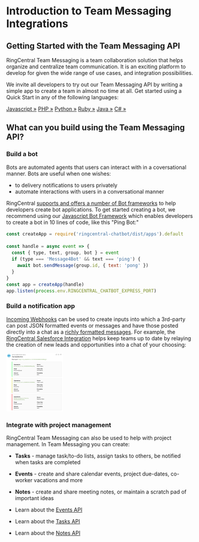 # Introduction to Team Messaging Integrations

<div class="jumbotron pt-1">
  <h2 class="h3 display-5">Getting Started with the Team Messaging API</h2>
  <p class="lead">RingCentral Team Messaging is a team collaboration solution that helps organize and centralize team communication. It is an exciting platform to develop for given the wide range of use cases, and integration possibilities.</p>
  <p>We invite all developers to try out our Team Messaging API by writing a simple app to create a team in almost no time at all. Get started using a Quick Start in any of the following languages:</p>
  <a href="quick-start/#javascript" class="btn btn-light qs-link">Javascript &raquo;</a>
  <a href="quick-start/#php" class="btn btn-light qs-link">PHP &raquo;</a>
  <a href="quick-start/#python" class="btn btn-light qs-link">Python &raquo;</a>
  <a href="quick-start/#ruby" class="btn btn-light qs-link">Ruby &raquo;</a>
  <a href="quick-start/#java" class="btn btn-light qs-link">Java &raquo;</a>
  <a href="quick-start/#c#" class="btn btn-light qs-link">C# &raquo;</a>
</div>

## What can you build using the Team Messaging API?

### Build a bot

Bots are automated agents that users can interact with in a coversational manner. Bots are useful when one wishes:

* to delivery notifications to users privately
* automate interactions with users in a conversational manner

RingCentral [supports and offers a number of Bot frameworks](./manual/frameworks/) to help developers create bot applications. To get started creating a bot, we recommend using our [Javascript Bot Framework](https://ringcentral.github.io/ringcentral-chatbot-js/) which enables developers to create a bot in 10 lines of code, like this "Ping Bot:"

```javascript linenums="1"
const createApp = require('ringcentral-chatbot/dist/apps').default

const handle = async event => {
  const { type, text, group, bot } = event
  if (type === 'Message4Bot' && text === 'ping') {
    await bot.sendMessage(group.id, { text: 'pong' })
  }
}
const app = createApp(handle)
app.listen(process.env.RINGCENTRAL_CHATBOT_EXPRESS_PORT)
```

### Build a notification app

[Incoming Webhooks](./manual/webhook-creation/) can be used to create inputs into which a 3rd-party can post JSON formatted events or messages and have those posted directly into a chat as a [richly formatted messages](./manual/formatting). For example, the [RingCentral Salesforce Integration](https://zapier.com/apps/glip/integrations/salesforce) helps keep teams up to date by relaying the creation of new leads and opportunities into a chat of your choosing:

<img src="../img/post_attachment_salesforce.png" class="img img-fluid" width="30%">

### Integrate with project management

RingCentral Team Messaging can also be used to help with project management. In Team Messaging you can create:

* **Tasks** - manage task/to-do lists, assign tasks to others, be notified when tasks are completed
* **Events** - create and share calendar events, project due-dates, co-worker vacations and more
* **Notes** - create and share meeting notes, or maintain a scratch pad of important ideas

* Learn about the [Events API](https://developers.ringcentral.com/api-reference/Calendar-Events/listGroupEvents)
* Learn about the [Tasks API](https://developers.ringcentral.com/api-reference/Tasks/listChatTasks)
* Learn about the [Notes API](https://developers.ringcentral.com/api-reference/Notes/listChatNotes)


